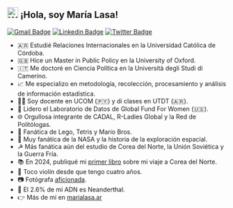 ## <img src="https://raw.githubusercontent.com/MartinHeinz/MartinHeinz/master/wave.gif" width="25" height="25" alt="Waving Hand"> ¡Hola, soy María Lasa! 

[![Gmail Badge](https://img.shields.io/badge/-Gmail-c14438?style=flat&logo=Gmail&logoColor=white)](mailto:ma.angeleslasa@gmail.com "Email")
[![Linkedin Badge](https://img.shields.io/badge/-LinkedIn-0072b1?style=flat&logo=Linkedin&logoColor=white)](https://www.linkedin.com/in/marialasa/ "LinkedIn")
[![Twitter Badge](https://img.shields.io/badge/-Twitter-00acee?style=flat&logo=Twitter&logoColor=white)](https://twitter.com/intent/follow?screen_name=condolasa "Follow on Twitter")

<!-- <a href="http://marialasa.com"><img src="https://cdn-images-1.medium.com/max/126/1*CEe_RnDV4Uc92tSSfe5IYw@2x.png" align="right" height="200" /></a> -->

- 🇦🇷 Estudié Relaciones Internacionales en la Universidad Católica de Córdoba.
- 🇬🇧 Hice un Master in Public Policy en la University of Oxford.
- 🇮🇹 Me doctoré en Ciencia Política en la Università degli Studi di Camerino.
- 📈 Me especializo en metodología, recolección, procesamiento y análisis de información estadística.
- 👩‍🏫 Soy docente en UCOM (🇵🇾) y di clases en UTDT (🇦🇷).
- 💼 Lidero el Laboratorio de Datos de Global Fund For Women (🇺🇸).
- 🌐 Orgullosa integrante de CADAL, R-Ladies Global y la Red de Politólogas.
- 👾 Fanática de Lego, Tetris y Mario Bros.
- 🚀 Muy fanática de la NASA y la historia de la exploración espacial.
- ☭ Más fanática aún del estudio de Corea del Norte, la Unión Soviética y la Guerra Fría.
- 📚 En 2024, publiqué mi [primer libro](https://www.cadal.org/libros/pdf/Pais-de-Vinalon.pdf) sobre mi viaje a Corea del Norte.
- 🎻 Toco violín desde que tengo cuatro años.
- 📷 Fotógrafa [aficionada](https://marialasa.github.io/website/Las%20%C3%BAltimas%20fronteras%20del%20socialismo.pdf).
- 🧬 El 2.6% de mi ADN es Neanderthal.
- 👉 Más de mí en [marialasa.ar](https://marialasa.ar)
